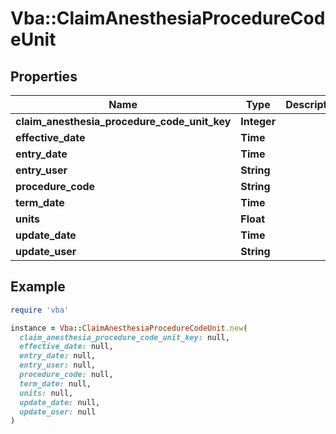 # Vba::ClaimAnesthesiaProcedureCodeUnit

## Properties

| Name | Type | Description | Notes |
| ---- | ---- | ----------- | ----- |
| **claim_anesthesia_procedure_code_unit_key** | **Integer** |  |  |
| **effective_date** | **Time** |  |  |
| **entry_date** | **Time** |  | [optional] |
| **entry_user** | **String** |  | [optional] |
| **procedure_code** | **String** |  | [optional] |
| **term_date** | **Time** |  |  |
| **units** | **Float** |  | [optional] |
| **update_date** | **Time** |  | [optional] |
| **update_user** | **String** |  | [optional] |

## Example

```ruby
require 'vba'

instance = Vba::ClaimAnesthesiaProcedureCodeUnit.new(
  claim_anesthesia_procedure_code_unit_key: null,
  effective_date: null,
  entry_date: null,
  entry_user: null,
  procedure_code: null,
  term_date: null,
  units: null,
  update_date: null,
  update_user: null
)
```

